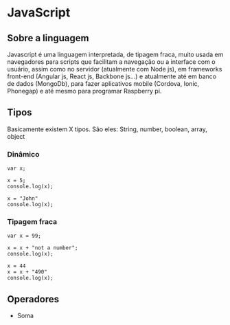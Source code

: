 
# JavaScript

## Sobre a linguagem

Javascript é uma linguagem interpretada, de tipagem fraca, muito usada em navegadores para scripts que facilitam a navegação ou a interface com o usuário, assim como no servidor (atualmente com Node js), em frameworks front-end (Angular js, React js, Backbone js...) e atualmente até em banco de dados (MongoDb), para fazer aplicativos mobile (Cordova, Ionic, Phonegap) e até mesmo para programar Raspberry pi.

## Tipos

Basicamente existem X tipos. 
São eles: String, number, boolean, array, object

### Dinâmico

```
var x;

x = 5;
console.log(x);

x = "John"
console.log(x);
```

### Tipagem fraca

```
var x = 99;

x = x + "not a number";
console.log(x);

x = 44
x = x + "490"
console.log(x);
```

## Operadores

- Soma
